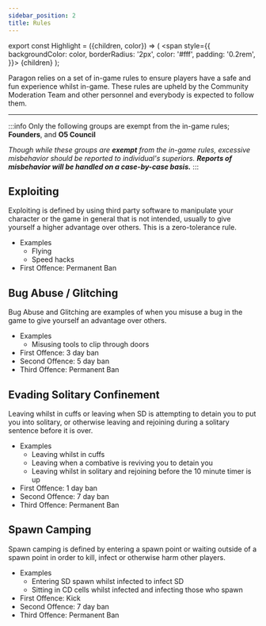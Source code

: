 ```yaml
---
sidebar_position: 2
title: Rules
---
```



export const Highlight = ({children, color}) => (
<span
style={{
      backgroundColor: color,
      borderRadius: '2px',
      color: '#fff',
      padding: '0.2rem',
    }}>
{children}
</span>
);

Paragon relies on a set of in-game rules to ensure players have a safe and fun experience whilst in-game. These rules are upheld by the Community Moderation Team and other personnel and everybody is expected to follow them.

---

:::info
Only the following groups are exempt from the in-game rules; <Highlight color="#686868">**Founders**</Highlight>, and <Highlight color="#070707">**O5 Council**</Highlight>

*Though while these groups are* ***exempt*** *from the in-game rules, excessive misbehavior should be reported to individual's superiors.* ***Reports of misbehavior will be handled on a case-by-case basis.***
:::

## Exploiting
Exploiting is defined by using third party software to manipulate your character or the game in general that is not intended, usually to give yourself a higher advantage over others. This is a zero-tolerance rule.
- Examples
  - Flying
  - Speed hacks
- First Offence: Permanent Ban

## Bug Abuse / Glitching
Bug Abuse and Glitching are examples of when you misuse a bug in the game to give yourself an advantage over others.
- Examples
  - Misusing tools to clip through doors
- First Offence: 3 day ban
- Second Offence: 5 day ban
- Third Offence: Permanent Ban

## Evading Solitary Confinement
Leaving whilst in cuffs or leaving when SD is attempting to detain you to put you into solitary, or otherwise leaving and rejoining during a solitary sentence before it is over.
- Examples
  - Leaving whilst in cuffs
  - Leaving when a combative is reviving you to detain you
  - Leaving whilst in solitary and rejoining before the 10 minute timer is up
- First Offence: 1 day ban
- Second Offence: 7 day ban
- Third Offence: Permanent Ban

## Spawn Camping
Spawn camping is defined by entering a spawn point or waiting outside of a spawn point in order to kill, infect or otherwise harm other players.
- Examples
  - Entering SD spawn whilst infected to infect SD
  - Sitting in CD cells whilst infected and infecting those who spawn
- First Offence: Kick
- Second Offence: 7 day ban
- Third Offence: Permanent Ban
